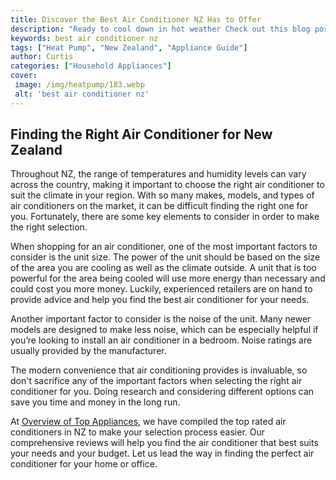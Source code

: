 ```yaml
---
title: Discover the Best Air Conditioner NZ Has to Offer
description: "Ready to cool down in hot weather Check out this blog post and find the best air conditioner NZ has to offer Learn what features you should consider when shopping around and which models are the most efficient"
keywords: best air conditioner nz
tags: ["Heat Pump", "New Zealand", "Appliance Guide"]
author: Curtis
categories: ["Household Appliances"]
cover: 
 image: /img/heatpump/183.webp
 alt: 'best air conditioner nz'
---
```

## Finding the Right Air Conditioner for New Zealand
Throughout NZ, the range of temperatures and humidity levels can vary across the country, making it important to choose the right air conditioner to suit the climate in your region. With so many makes, models, and types of air conditioners on the market, it can be difficult finding the right one for you. Fortunately, there are some key elements to consider in order to make the right selection.

When shopping for an air conditioner, one of the most important factors to consider is the unit size. The power of the unit should be based on the size of the area you are cooling as well as the climate outside. A unit that is too powerful for the area being cooled will use more energy than necessary and could cost you more money. Luckily, experienced retailers are on hand to provide advice and help you find the best air conditioner for your needs.

Another important factor to consider is the noise of the unit. Many newer models are designed to make less noise, which can be especially helpful if you’re looking to install an air conditioner in a bedroom. Noise ratings are usually provided by the manufacturer.

The modern convenience that air conditioning provides is invaluable, so don't sacrifice any of the important factors when selecting the right air conditioner for you. Doing research and considering different options can save you time and money in the long run.

At [Overview of Top Appliances](./pages/appliance-overview), we have compiled the top rated air conditioners in NZ to make your selection process easier. Our comprehensive reviews will help you find the air conditioner that best suits your needs and your budget. Let us lead the way in finding the perfect air conditioner for your home or office.
